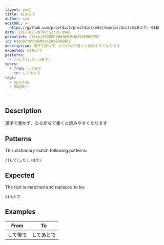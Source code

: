 ```yaml
---
layout: post
title: $1あとで
author: azu
editURL: >-
  https://github.com/proofdict/proofdict/edit/master/dict/$1あとで--01BQ92YWWJW5M546Z0VEDHG0RZ.yml
date: 2017-08-20T08:53:05.094Z
permalink: /item/01BQ92YWWJW5M546Z0VEDHG0RZ
id: 01BQ92YWWJW5M546Z0VEDHG0RZ
description: 漢字で書かず、ひらがなで書くと読みやすくなります
expected: $1あとで
patterns:
  - /(して|した|、)後で/
specs:
  - from: して後で
    to: してあとで
tags:
  - opinion
  - 表記統一

---
```


## Description

漢字で書かず、ひらがなで書くと読みやすくなります

## Patterns

This dictionary match following patterns:

    /(して|した|、)後で/

## Expected

The text is matched and replaced to be:

    $1あとで

## Examples

| From | To    |
| ---- | ----- |
| して後で | してあとで |
